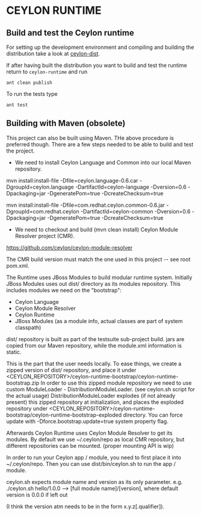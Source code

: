 CEYLON RUNTIME
==============

Build and test the Ceylon runtime
---------------------------------

For setting up the development environment and compiling and building the distribution
take a look at [ceylon-dist](https://github.com/ceylon/ceylon-dist#ceylon-distribution).

If after having built the distribution you want to build and test the runtime
return to `ceylon-runtime` and run

    ant clean publish
    
To run the tests type

    ant test
    
Building with Maven (obsolete)
------------------------------

This project can also be built using Maven. THe above procedure is preferred though.
There are a few steps needed to be able to build and test the project.

 * We need to install Ceylon Language and Common into our local Maven repository.

mvn install:install-file -Dfile=ceylon.language-0.6.car -DgroupId=ceylon.language -DartifactId=ceylon-language -Dversion=0.6 -Dpackaging=jar -DgeneratePom=true -DcreateChecksum=true

mvn install:install-file -Dfile=com.redhat.ceylon.common-0.6.jar -DgroupId=com.redhat.ceylon -DartifactId=ceylon-common -Dversion=0.6 -Dpackaging=jar -DgeneratePom=true -DcreateChecksum=true

 * We need to checkout and build (mvn clean install) Ceylon Module Resolver project (CMR).

https://github.com/ceylon/ceylon-module-resolver

The CMR build version must match the one used in this project -- see root pom.xml.


The Runtime uses JBoss Modules to build modular runtime system.
Initially JBoss Modules uses out dist/ directory as its modules repository.
This includes modules we need on the "bootstrap":
 * Ceylon Language
 * Ceylon Module Resolver
 * Ceylon Runtime
 * JBoss Modules (as a module info, actual classes are part of system classpath)

dist/ repository is built as part of the testsuite sub-project build.
jars are copied from our Maven repository, while the module.xml information is static.

This is the part that the user needs locally.
To ease things, we create a zipped version of dist/ repository,
and place it under <CEYLON_REPOSITORY>/ceylon-runtime-bootstrap/ceylon-runtime-bootstrap.zip
In order to use this zipped module repository we need to use custom ModuleLoader - DistributionModuleLoader.
(see ceylon.sh script for the actual usage)
DistributionModuleLoader explodes (if not already present) this zipped repository at initialization,
and places the exploded repository under <CEYLON_REPOSITORY>/ceylon-runtime-bootstrap/ceylon-runtime-bootstrap-exploded directory.
You can force update with -Dforce.bootstrap.update=true system property flag.

Afterwards Ceylon Runtime uses Ceylon Module Resolver to get its modules.
By default we use ~/.ceylon/repo as local CMR repository, but different repositories can be mounted.
(proper mounting API is wip)

In order to run your Ceylon app / module, you need to first place it into ~/.ceylon/repo.
Then you can use dist/bin/ceylon.sh to run the app / module.

ceylon.sh expects module name and version as its only parameter.
e.g. ./ceylon.sh hello/1.0.0 --> [full module name]/[version], where default version is 0.0.0 if left out

(I think the version atm needs to be in the form x.y.z[.qualifier]).

